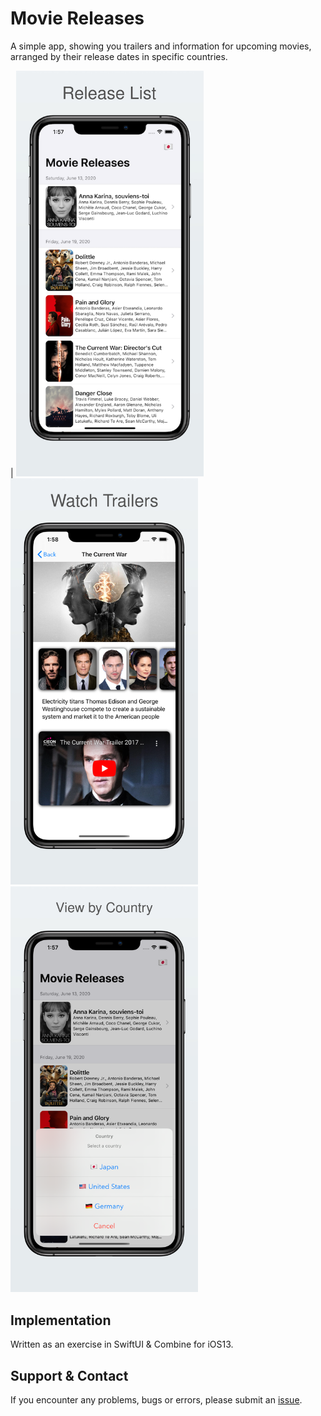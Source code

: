 # Movie Releases

A simple app, showing you trailers and information for upcoming movies, arranged by their release dates in specific countries.

| <img src="/media/screenshots/iPhone%2011%20Pro%20Max-00-Releases_List_framed.png" width="300"><img src="/media/screenshots/iPhone 11 Pro Max-01-Release_Details_framed.png" width="300"><img src="/media/screenshots/iPhone 11 Pro Max-02-Country_List_framed.png" width="300">


## Implementation

Written as an exercise in SwiftUI & Combine for iOS13.

## Support & Contact

If you encounter any problems, bugs or errors, please submit an [issue](https://github.com/MartinP7r/movie-releases/issues).
